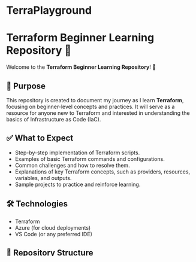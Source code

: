 # TerraPlayground
# Terraform Beginner Learning Repository 🌱

Welcome to the **Terraform Beginner Learning Repository**! 🚀

## 📌 Purpose  
This repository is created to document my journey as I learn **Terraform**, focusing on beginner-level concepts and practices. It will serve as a resource for anyone new to Terraform and interested in understanding the basics of Infrastructure as Code (IaC).

## ✅ What to Expect  
- Step-by-step implementation of Terraform scripts.  
- Examples of basic Terraform commands and configurations.  
- Common challenges and how to resolve them.  
- Explanations of key Terraform concepts, such as providers, resources, variables, and outputs.  
- Sample projects to practice and reinforce learning.  

## 🛠️ Technologies  
- Terraform  
- Azure (for cloud deployments)  
- VS Code (or any preferred IDE)  

## 📂 Repository Structure  
- `/examples`: Sample Terraform scripts and configurations.  
- `/challenges`: Common issues and troubleshooting steps.  
- `/projects`: Beginner-level projects to apply Terraform concepts.  
- `/docs`: Helpful documentation and resources.  

## 🌱 Contributions  
This repository is primarily for personal learning, but feel free to fork it, suggest changes, or open issues if you find something useful or want to contribute.

## 📢 Feedback  
Suggestions, tips, and constructive feedback are always welcome! Connect with me on GitHub or open an issue in this repository.

Happy learning! 🚀
